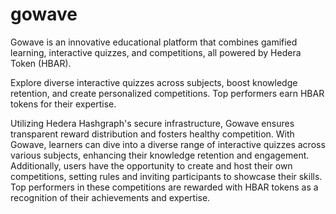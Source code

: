 # gowave

Gowave is an innovative educational platform that combines gamified learning, interactive quizzes, and competitions, all powered by Hedera Token (HBAR).

Explore diverse interactive quizzes across subjects, boost knowledge retention, and create personalized competitions. Top performers earn HBAR tokens for their expertise.

Utilizing Hedera Hashgraph's secure infrastructure, Gowave ensures transparent reward distribution and fosters healthy competition. With Gowave, learners can dive into a diverse range of interactive quizzes across various subjects, enhancing their knowledge retention and engagement. Additionally, users have the opportunity to create and host their own competitions, setting rules and inviting participants to showcase their skills. Top performers in these competitions are rewarded with HBAR tokens as a recognition of their achievements and expertise.
